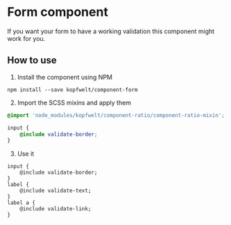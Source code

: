 # Form component

If you want your form to have a working validation this component might work for you.

## How to use

1) Install the component using NPM

```
npm install --save kopfwelt/component-form
```

2) Import the SCSS mixins and apply them

```scss
@import 'node_modules/kopfwelt/component-ratio/component-ratio-mixin';

input {
	@include validate-border;
}
```

3) Use it

```markup
input {
	@include validate-border;
}
label {
	@include validate-text;
}
label a {
	@include validate-link;
}
```

